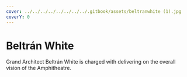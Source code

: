 ```yaml
---
cover: ../../../../../../../../.gitbook/assets/beltranwhite (1).jpg
coverY: 0
---
```


# Beltrán White

Grand Architect Beltrán White is charged with delivering on the overall vision of the Amphitheatre.
